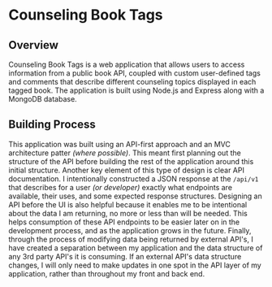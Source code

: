 # Counseling Book Tags

## Overview
Counseling Book Tags is a web application that allows users to access information from a public book API, coupled with custom user-defined tags and comments that describe different counseling topics displayed in each tagged book. The application is built using Node.js and Express along with a MongoDB database.

## Building Process

This application was built using an API-first approach and an MVC architecture patter *(where possible)*. This meant first planning out the structure of the API before building the rest of the application around this initial structure. Another key element of this type of design is clear API documentation. I intentionally constructed a JSON response at the `/api/v1` that describes for a user *(or developer)* exactly what endpoints are available, their uses, and some expected response structures. Designing an API before the UI is also helpful because it enables me to be intentional about the data I am returning, no more or less than will be needed. This helps consumption of these API endpoints to be easier later on in the development process, and as the application grows in the future. Finally, through the process of modifying data being returned by external API's, I have created a separation between my application and the data structure of any 3rd party API's it is consuming. If an external API's data structure changes, I will only need to make updates in one spot in the API layer of my application, rather than throughout my front and back end.
